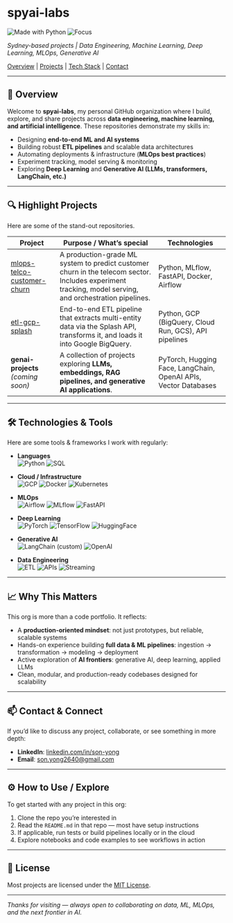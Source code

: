 # spyai-labs

![Made with Python](https://img.shields.io/badge/Made_with-Python-3776AB?logo=python&logoColor=white)
![Focus](https://img.shields.io/badge/Focus-ML|MLOps|AI-blueviolet)

*Sydney-based projects | Data Engineering, Machine Learning, Deep Learning, MLOps, Generative AI*

[Overview](#overview) | [Projects](#highlight-projects) | [Tech Stack](#technologies--tools) | [Contact](#contact--connect)

---

## 🚀 Overview

Welcome to **spyai-labs**, my personal GitHub organization where I build, explore, and share projects across **data engineering, machine learning, and artificial intelligence**. These repositories demonstrate my skills in:

- Designing **end-to-end ML and AI systems**  
- Building robust **ETL pipelines** and scalable data architectures  
- Automating deployments & infrastructure (**MLOps best practices**)  
- Experiment tracking, model serving & monitoring  
- Exploring **Deep Learning** and **Generative AI (LLMs, transformers, LangChain, etc.)**  

---

## 🔍 Highlight Projects

Here are some of the stand-out repositories.

| Project | Purpose / What’s special | Technologies |
|---|---|---|
| [mlops-telco-customer-churn](https://github.com/spyai-labs/mlops-telco-customer-churn) | A production-grade ML system to predict customer churn in the telecom sector. Includes experiment tracking, model serving, and orchestration pipelines. | Python, MLflow, FastAPI, Docker, Airflow |
| [etl-gcp-splash](https://github.com/spyai-labs/etl-gcp-splash) | End-to-end ETL pipeline that extracts multi-entity data via the Splash API, transforms it, and loads it into Google BigQuery. | Python, GCP (BigQuery, Cloud Run, GCS), API pipelines |
| **genai-projects** *(coming soon)* | A collection of projects exploring **LLMs, embeddings, RAG pipelines, and generative AI applications**. | PyTorch, Hugging Face, LangChain, OpenAI APIs, Vector Databases |

---

## 🛠️ Technologies & Tools

Here are some tools & frameworks I work with regularly:

- **Languages**  
  ![Python](https://img.shields.io/badge/Python-3776AB?logo=python&logoColor=white) ![SQL](https://img.shields.io/badge/SQL-4479A1?logo=postgresql&logoColor=white)  

- **Cloud / Infrastructure**  
  ![GCP](https://img.shields.io/badge/Google_Cloud-4285F4?logo=googlecloud&logoColor=white) ![Docker](https://img.shields.io/badge/Docker-2496ED?logo=docker&logoColor=white) ![Kubernetes](https://img.shields.io/badge/Kubernetes-326CE5?logo=kubernetes&logoColor=white)  

- **MLOps**  
  ![Airflow](https://img.shields.io/badge/Apache_Airflow-017CEE?logo=apacheairflow&logoColor=white) ![MLflow](https://img.shields.io/badge/MLflow-0194E2?logo=mlflow&logoColor=white) ![FastAPI](https://img.shields.io/badge/FastAPI-009688?logo=fastapi&logoColor=white)  

- **Deep Learning**  
  ![PyTorch](https://img.shields.io/badge/PyTorch-EE4C2C?logo=pytorch&logoColor=white) ![TensorFlow](https://img.shields.io/badge/TensorFlow-FF6F00?logo=tensorflow&logoColor=white) ![HuggingFace](https://img.shields.io/badge/Hugging_Face-FFD21E?logo=huggingface&logoColor=black)  

- **Generative AI**  
  ![LangChain (custom)](https://img.shields.io/badge/LangChain-1E90FF?logo=chainlink&logoColor=white) ![OpenAI](https://img.shields.io/badge/OpenAI-412991?logo=openai&logoColor=white)  

- **Data Engineering**  
  ![ETL](https://img.shields.io/badge/ETL-Pipelines-blue) ![APIs](https://img.shields.io/badge/API-Integration-lightgrey) ![Streaming](https://img.shields.io/badge/Streaming-Data-orange)  

---

## 📈 Why This Matters

This org is more than a code portfolio. It reflects:

- A **production-oriented mindset**: not just prototypes, but reliable, scalable systems  
- Hands-on experience building **full data & ML pipelines**: ingestion → transformation → modeling → deployment  
- Active exploration of **AI frontiers**: generative AI, deep learning, applied LLMs  
- Clean, modular, and production-ready codebases designed for scalability 

---

## 📫 Contact & Connect

If you’d like to discuss any project, collaborate, or see something in more depth:

- **LinkedIn**: [linkedin.com/in/son-yong](https://www.linkedin.com/in/son-yong/)  
- **Email**: [son.yong2640@gmail.com](mailto:son.yong2640@gmail.com)  

---

## ⚙️ How to Use / Explore

To get started with any project in this org:

1. Clone the repo you’re interested in  
2. Read the `README.md` in that repo — most have setup instructions  
3. If applicable, run tests or build pipelines locally or in the cloud  
4. Explore notebooks and code examples to see workflows in action  

---

## 📄 License

Most projects are licensed under the [MIT License](https://opensource.org/licenses/MIT).

---

*Thanks for visiting — always open to collaborating on data, ML, MLOps, and the next frontier in AI.*